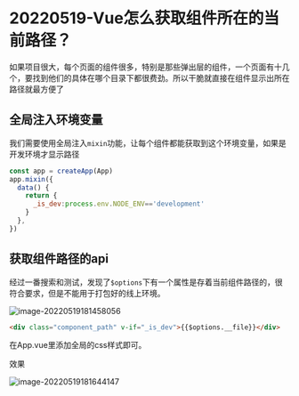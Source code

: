 # 20220519-Vue怎么获取组件所在的当前路径？

如果项目很大，每个页面的组件很多，特别是那些弹出层的组件，一个页面有十几个，要找到他们的具体在哪个目录下都很费劲。所以干脆就直接在组件显示出所在路径就最方便了

## 全局注入环境变量

我们需要使用全局注入`mixin`功能，让每个组件都能获取到这个环境变量，如果是开发环境才显示路径

```js
const app = createApp(App)
app.mixin({
  data() {
    return {
      _is_dev:process.env.NODE_ENV=='development'
    }
  },
})
```

## 获取组件路径的api

经过一番搜索和测试，发现了`$options`下有一个属性是存着当前组件路径的，很符合要求，但是不能用于打包好的线上环境。

![image-20220519181458056](https://s2.loli.net/2022/05/19/SOq3VRiYI1mPLBZ.png)

```html
<div class="component_path" v-if="_is_dev">{{$options.__file}}</div>
```

在App.vue里添加全局的css样式即可。

效果

![image-20220519181644147](https://s2.loli.net/2022/05/19/nPkFRShKbTz2rM6.png)